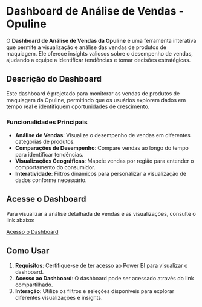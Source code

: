 # Dashboard de Análise de Vendas - Opuline

O **Dashboard de Análise de Vendas da Opuline** é uma ferramenta interativa que permite a visualização e análise das vendas de produtos de maquiagem. Ele oferece insights valiosos sobre o desempenho de vendas, ajudando a equipe a identificar tendências e tomar decisões estratégicas.

## Descrição do Dashboard

Este dashboard é projetado para monitorar as vendas de produtos de maquiagem da Opuline, permitindo que os usuários explorem dados em tempo real e identifiquem oportunidades de crescimento.

### Funcionalidades Principais

- **Análise de Vendas**: Visualize o desempenho de vendas em diferentes categorias de produtos.
- **Comparações de Desempenho**: Compare vendas ao longo do tempo para identificar tendências.
- **Visualizações Geográficas**: Mapeie vendas por região para entender o comportamento do consumidor.
- **Interatividade**: Filtros dinâmicos para personalizar a visualização de dados conforme necessário.

## Acesse o Dashboard

Para visualizar a análise detalhada de vendas e as visualizações, consulte o link abaixo:

[Acesso o Dashboard]((https://app.powerbi.com/groups/me/reports/747e959e-d67e-426c-963f-a6aac983ea45/975ddff399c05546930a?experience=power-bi))

## Como Usar

1. **Requisitos**: Certifique-se de ter acesso ao Power BI para visualizar o dashboard.
2. **Acesso ao Dashboard**: O dashboard pode ser acessado através do link compartilhado.
3. **Interação**: Utilize os filtros e seleções disponíveis para explorar diferentes visualizações e insights.

